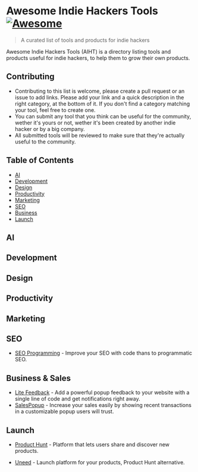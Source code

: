 # Awesome Indie Hackers Tools [![Awesome](https://awesome.re/badge-flat.svg)](https://awesome.re)
> A curated list of tools and products for indie hackers

Awesome Indie Hackers Tools (AIHT) is a directory listing tools and products useful for indie hackers, to help them to grow their own products.

## Contributing

- Contributing to this list is welcome, please create a pull request or an issue to add links. Please add your link and a quick description in the right category, at the bottom of it. If you don't find a category matching your tool, feel free to create one.
- You can submit any tool that you think can be useful for the community, wether it's yours or not, wether it's been created by another indie hacker or by a big company.
- All submitted tools will be reviewed to make sure that they're actually useful to the community.

## Table of Contents

- [AI](#ai)
- [Development](#development)
- [Design](#design)
- [Productivity](#productivity)
- [Marketing](#marketing)
- [SEO](#seo)
- [Business](#business)
- [Launch](#launch)

## AI

## Development

## Design 

## Productivity

## Marketing

## SEO
- [SEO Programming](https://seo-programming.com/) - Improve your SEO with code thans to programmatic SEO.

## Business & Sales
- [Lite Feedback](https://litefeedback.com/) - Add a powerful popup feedback to your website with a single line  of code and get notifications  right away.
- [SalesPopup](https://SalesPopup.io) - Increase your sales easily by showing recent transactions in a customizable popup users will trust.

## Launch
- [Product Hunt](https://www.producthunt.com/) - Platform that lets users share and discover new products.

- [Uneed](https://www.uneed.best/) - Launch platform for your products, Product Hunt alternative.
